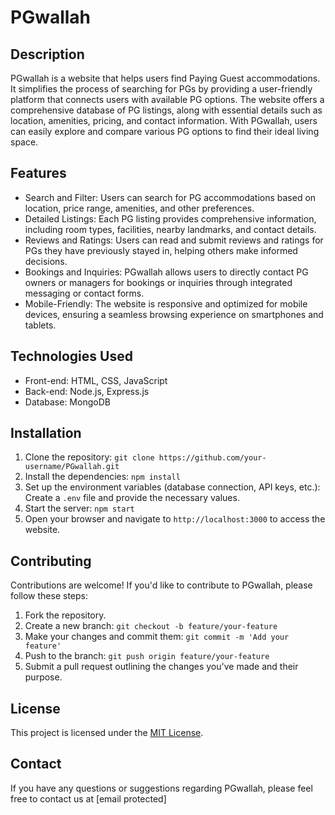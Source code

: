 # PGwallah

## Description
PGwallah is a website that helps users find Paying Guest accommodations. It simplifies the process of searching for PGs by providing a user-friendly platform that connects users with available PG options. The website offers a comprehensive database of PG listings, along with essential details such as location, amenities, pricing, and contact information. With PGwallah, users can easily explore and compare various PG options to find their ideal living space.

## Features
- Search and Filter: Users can search for PG accommodations based on location, price range, amenities, and other preferences.
- Detailed Listings: Each PG listing provides comprehensive information, including room types, facilities, nearby landmarks, and contact details.
- Reviews and Ratings: Users can read and submit reviews and ratings for PGs they have previously stayed in, helping others make informed decisions.
- Bookings and Inquiries: PGwallah allows users to directly contact PG owners or managers for bookings or inquiries through integrated messaging or contact forms.
- Mobile-Friendly: The website is responsive and optimized for mobile devices, ensuring a seamless browsing experience on smartphones and tablets.

## Technologies Used
- Front-end: HTML, CSS, JavaScript
- Back-end: Node.js, Express.js
- Database: MongoDB

## Installation
1. Clone the repository: `git clone https://github.com/your-username/PGwallah.git`
2. Install the dependencies: `npm install`
3. Set up the environment variables (database connection, API keys, etc.): Create a `.env` file and provide the necessary values.
4. Start the server: `npm start`
5. Open your browser and navigate to `http://localhost:3000` to access the website.

## Contributing
Contributions are welcome! If you'd like to contribute to PGwallah, please follow these steps:
1. Fork the repository.
2. Create a new branch: `git checkout -b feature/your-feature`
3. Make your changes and commit them: `git commit -m 'Add your feature'`
4. Push to the branch: `git push origin feature/your-feature`
5. Submit a pull request outlining the changes you've made and their purpose.

## License
This project is licensed under the [MIT License](LICENSE).

## Contact
If you have any questions or suggestions regarding PGwallah, please feel free to contact us at [email protected]
